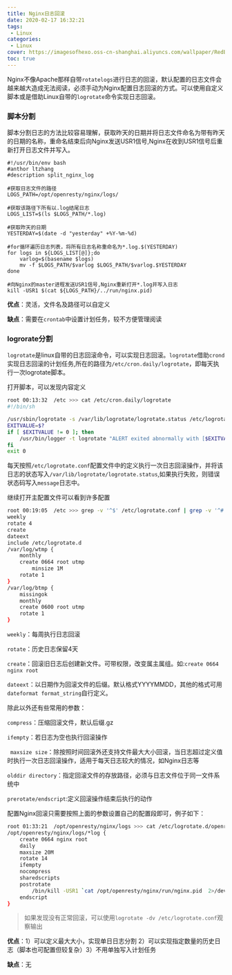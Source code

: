 ```yaml
---
title: Nginx日志回滚
date: 2020-02-17 16:32:21
tags:
 - Linux
categories:
 - Linux
cover: https://imagesofhexo.oss-cn-shanghai.aliyuncs.com/wallpaper/RedBlueWildebeest_ZH-CN1024893552_1920x1080.jpg
toc: true
---
```


Nginx不像Apache那样自带`rotatelogs`进行日志的回滚，默认配置的日志文件会越来越大造成无法阅读，必须手动为Nginx配置日志回滚的方式。可以使用自定义脚本或是借助Linux自带的`logrotate`命令实现日志回滚。

<!--more-->



### 脚本分割

脚本分割日志的方法比较容易理解，获取昨天的日期并将日志文件命名为带有昨天的日期的名称，重命名结束后向Nginx发送USR1信号,Nginx在收到USR1信号后重新打开日志文件并写入。

```shell
#!/usr/bin/env bash
#anthor ltzhang
#description split_nginx_log

#获取日志文件的路径
LOGS_PATH=/opt/openresty/nginx/logs/

#获取该路径下所有以.log结尾日志
LOGS_LIST=$(ls $LOGS_PATH/*.log)

#获取昨天的日期
YESTERDAY=$(date -d "yesterday" +%Y-%m-%d)

#for循环遍历日志列表，将所有日志名称重命名为*.log.$(YESTERDAY)
for logs in ${LOGS_LIST[@]};do
	varlog=$(basename $logs)
	mv -f $LOGS_PATH/$varlog $LOGS_PATH/$varlog.$YESTERDAY
done

#向Nginx的master进程发送USR1信号,Nginx重新打开*.log并写入日志
kill -USR1 $(cat ${LOGS_PATH}/../run/nginx.pid)
```

**优点**：灵活，文件名及路径可以自定义

**缺点**：需要在`crontab`中设置计划任务，较不方便管理阅读



### logrorate分割

`logrotate`是linux自带的日志回滚命令，可以实现日志回滚。`logrotate`借助`crond`实现日志回滚的计划任务,所在的路径为`/etc/cron.daily/logrotate`，即每天执行一次logrotate脚本。

打开脚本，可以发现内容定义

```bash
root 00:13:32  /etc >>> cat /etc/cron.daily/logrotate 
#!/bin/sh

/usr/sbin/logrotate -s /var/lib/logrotate/logrotate.status /etc/logrotate.conf
EXITVALUE=$?
if [ $EXITVALUE != 0 ]; then
    /usr/bin/logger -t logrotate "ALERT exited abnormally with [$EXITVALUE]"
fi
exit 0
```

每天按照`/etc/logrotate.conf`配置文件中的定义执行一次日志回滚操作，并将该日志的状态写入`/var/lib/logrotate/logrotate.status`,如果执行失败，则错误状态码写入`message`日志中。

继续打开主配置文件可以看到许多配置

```bash
root 00:19:05  /etc >>> grep -v '^$' /etc/logrotate.conf | grep -v '^#'
weekly
rotate 4
create
dateext
include /etc/logrotate.d
/var/log/wtmp {
    monthly
    create 0664 root utmp
        minsize 1M
    rotate 1
}
/var/log/btmp {
    missingok
    monthly
    create 0600 root utmp
    rotate 1
}
```

`weekly`：每周执行日志回滚

`rotate`：历史日志保留4天

`create`：回滚旧日志后创建新文件。可带权限，改变属主属组。如:`create 0664 nginx root`

`dateext`：以日期作为回滚文件的后缀。默认格式YYYYMMDD，其他的格式可用`dateformat format_string`自行定义。

除此以外还有些常用的参数：

`compress`：压缩回滚文件，默认后缀.gz

`ifempty`：若日志为空也执行回滚操作

` maxsize size`：除按照时间回滚外还支持文件最大大小回滚，当日志超过定义值时执行一次日志回滚操作，适用于每天日志较大的情况，如Nginx日志等

`olddir directory`：指定回滚文件的存放路径，必须与日志文件位于同一文件系统中

`prerotate/endscript`:定义回滚操作结束后执行的动作



配置Nginx回滚只需要按照上面的参数设置自己的配置段即可，例子如下：

```bash
root 01:33:21  /opt/openresty/nginx/logs >>> cat /etc/logrotate.d/openrestry 
/opt/openresty/nginx/logs/*log {
    create 0664 nginx root    
    daily                          
    maxsize 20M
    rotate 14          
    ifempty
    nocompress
    sharedscripts
    postrotate
        /bin/kill -USR1 `cat /opt/openresty/nginx/run/nginx.pid  2>/dev/null` 2>/dev/null || true
    endscript
}
```

> 如果发现没有正常回滚，可以使用`logrotate -dv /etc/logrotate.conf`观察输出



**优点**：1）可以定义最大大小，实现单日日志分割 2）可以实现指定数量的历史日志（脚本也可配置但较复杂）3）不用单独写入计划任务

**缺点**：无
